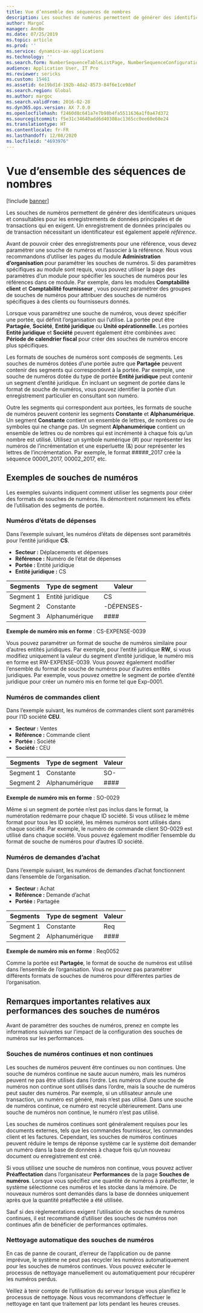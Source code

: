 ```yaml
---
title: Vue d’ensemble des séquences de nombres
description: Les souches de numéros permettent de générer des identificateurs uniques et consultables pour les enregistrements de données principales et de transactions qui en exigent.
author: MargoC
manager: AnnBe
ms.date: 07/25/2019
ms.topic: article
ms.prod: ''
ms.service: dynamics-ax-applications
ms.technology: ''
ms.search.form: NumberSequenceTableListPage, NumberSequenceConfiguration
audience: Application User, IT Pro
ms.reviewer: sericks
ms.custom: 15461
ms.assetid: 6e19bd1d-192b-4da2-8573-84f6e1ce98ef
ms.search.region: Global
ms.author: margoc
ms.search.validFrom: 2016-02-28
ms.dyn365.ops.version: AX 7.0.0
ms.openlocfilehash: f2460d8c641a7e7b98b4fa5511636a1f0a47d372
ms.sourcegitcommit: f5e31c34640add6d40308ac1365cc0ee60e60e24
ms.translationtype: HT
ms.contentlocale: fr-FR
ms.lasthandoff: 12/08/2020
ms.locfileid: "4693976"
---
```

# <a name="number-sequences-overview"></a>Vue d’ensemble des séquences de nombres

[!include [banner](../includes/banner.md)]

Les souches de numéros permettent de générer des identificateurs uniques et consultables pour les enregistrements de données principales et de transactions qui en exigent. Un enregistrement de données principales ou de transaction nécessitant un identificateur est également appelé *référence*.

Avant de pouvoir créer des enregistrements pour une référence, vous devez paramétrer une souche de numéros et l’associer à la référence. Nous vous recommandons d’utiliser les pages du module **Administration d’organisation** pour paramétrer les souches de numéros. Si des paramètres spécifiques au module sont requis, vous pouvez utiliser la page des paramètres d’un module pour spécifier les souches de numéros pour les références dans ce module. Par exemple, dans les modules **Comptabilité client** et **Comptabilité fournisseur** , vous pouvez paramétrer des groupes de souches de numéros pour attribuer des souches de numéros spécifiques à des clients ou fournisseurs donnés.

Lorsque vous paramétrez une souche de numéros, vous devez spécifier une portée, qui définit l’organisation qui l’utilise. La portée peut être **Partagée**, **Société**, **Entité juridique** ou **Unité opérationnelle**. Les portées **Entité juridique** et **Société** peuvent également être combinées avec **Période de calendrier fiscal** pour créer des souches de numéros encore plus spécifiques.

Les formats de souches de numéros sont composés de segments. Les souches de numéros dotées d’une portée autre que **Partagée** peuvent contenir des segments qui correspondent à la portée. Par exemple, une souche de numéros dotée du type de portée **Entité juridique** peut contenir un segment d’entité juridique. En incluant un segment de portée dans le format de souche de numéros, vous pouvez identifier la portée d’un enregistrement particulier en consultant son numéro.

Outre les segments qui correspondent aux portées, les formats de souche de numéros peuvent contenir les segments **Constante** et **Alphanumérique**. Un segment **Constante** contient un ensemble de lettres, de nombres ou de symboles qui ne change pas. Un segment **Alphanumérique** contient un ensemble de lettres ou de nombres qui est incrémenté à chaque fois qu’un nombre est utilisé. Utilisez un symbole numérique (\#) pour représenter les numéros de l’incrémentation et une esperluette (&) pour représenter les lettres de l’incrémentation. Par exemple, le format \#\#\#\#\#\_2017 crée la séquence 00001\_2017, 00002\_2017, etc.

## <a name="number-sequence-examples"></a>Exemples de souches de numéros

Les exemples suivants indiquent comment utiliser les segments pour créer des formats de souches de numéros. Ils démontrent notamment les effets de l’utilisation des segments de portée.

### <a name="expense-report-numbers"></a>Numéros d’états de dépenses

Dans l’exemple suivant, les numéros d’états de dépenses sont paramétrés pour l’entité juridique **CS**.

- **Secteur :** Déplacements et dépenses
- **Référence :** Numéro de l’état de dépenses
- **Portée :** Entité juridique
- **Entité juridique :** CS

| Segments  | Type de segment | Valeur     |
|-----------|--------------|-----------|
| Segment 1 | Entité juridique | CS        |
| Segment 2 | Constante     | -DÉPENSES- |
| Segment 3 | Alphanumérique | \#\#\#\#  |

**Exemple de numéro mis en forme** : CS-EXPENSE-0039

Vous pouvez paramétrer un format de souche de numéros similaire pour d’autres entités juridiques. Par exemple, pour l’entité juridique **RW**, si vous modifiez uniquement la valeur du segment d’entité juridique, le numéro mis en forme est RW-EXPENSE-0039. Vous pouvez également modifier l’ensemble du format de souche de numéros pour d’autres entités juridiques. Par exemple, vous pouvez omettre le segment de portée d’entité juridique pour créer un numéro mis en forme tel que Exp-0001.

### <a name="sales-order-numbers"></a>Numéros de commandes client

Dans l’exemple suivant, les numéros de commandes client sont paramétrés pour l’ID société **CEU**.

- **Secteur :** Ventes
- **Référence :** Commande client
- **Portée :** Société
- **Société :** CEU

| Segments  | Type de segment | Valeur    |
|-----------|--------------|----------|
| Segment 1 | Constante     | SO-      |
| Segment 2 | Alphanumérique | \#\#\#\# |

**Exemple de numéro mis en forme** : SO-0029

Même si un segment de portée n’est pas inclus dans le format, la numérotation redémarre pour chaque ID société. Si vous utilisez le même format pour tous les ID société, les mêmes numéros sont utilisés dans chaque société. Par exemple, le numéro de commande client SO-0029 est utilisé dans chaque société. Vous pouvez également modifier l’ensemble du format de souche de numéros pour d’autres ID société.

### <a name="purchase-requisition-numbers"></a>Numéros de demandes d’achat

Dans l’exemple suivant, les numéros de demandes d’achat fonctionnent dans l’ensemble de l’organisation.

- **Secteur :** Achat
- **Référence :** Demande d’achat
- **Portée :** Partagée

| Segments  | Type de segment | Valeur    |
|-----------|--------------|----------|
| Segment 1 | Constante     | Req      |
| Segment 2 | Alphanumérique | \#\#\#\# |

**Exemple de numéro mis en forme** : Req0052

Comme la portée est **Partagée**, le format de souche de numéros est utilisé dans l’ensemble de l’organisation. Vous ne pouvez pas paramétrer différents formats de souches de numéros pour différentes parties de l’organisation.

## <a name="performance-considerations-for-number-sequences"></a>Remarques importantes relatives aux performances des souches de numéros

Avant de paramétrer des souches de numéros, prenez en compte les informations suivantes sur l’impact de la configuration des souches de numéros sur les performances.

### <a name="continuous-and-non-continuous-number-sequences"></a>Souches de numéros continues et non continues

Les souches de numéros peuvent être continues ou non continues. Une souche de numéros continue ne saute aucun numéro, mais les numéros peuvent ne pas être utilisés dans l’ordre. Les numéros d’une souche de numéros non continue sont utilisés dans l’ordre, mais la souche de numéros peut sauter des numéros. Par exemple, si un utilisateur annule une transaction, un numéro est généré, mais n’est pas utilisé. Dans une souche de numéros continue, ce numéro est recyclé ultérieurement. Dans une souche de numéros non continue, le numéro n’est pas utilisé.

Les souches de numéros continues sont généralement requises pour les documents externes, tels que les commandes fournisseur, les commandes client et les factures. Cependant, les souches de numéros continues peuvent réduire le temps de réponse système car le système doit demander un numéro dans la base de données à chaque fois qu’un nouveau document ou enregistrement est créé.

Si vous utilisez une souche de numéros non continue, vous pouvez activer **Préaffectation** dans l’organisateur **Performances** de la page **Souches de numéros**. Lorsque vous spécifiez une quantité de numéros à préaffecter, le système sélectionne ces numéros et les stocke dans la mémoire. De nouveaux numéros sont demandés dans la base de données uniquement après que la quantité préaffectée a été utilisée.

Sauf si des règlementations exigent l’utilisation de souches de numéros continues, il est recommandé d’utiliser des souches de numéros non continues afin de bénéficier de performances optimales.

### <a name="automatic-cleanup-of-number-sequences"></a>Nettoyage automatique des souches de numéros

En cas de panne de courant, d’erreur de l’application ou de panne imprévue, le système ne peut pas recycler les numéros automatiquement pour les souches de numéros continues. Vous pouvez exécuter le processus de nettoyage manuellement ou automatiquement pour récupérer les numéros perdus.

Veillez à tenir compte de l’utilisation du serveur lorsque vous planifiez le processus de nettoyage. Nous vous recommandons d’effectuer le nettoyage en tant que traitement par lots pendant les heures creuses.
